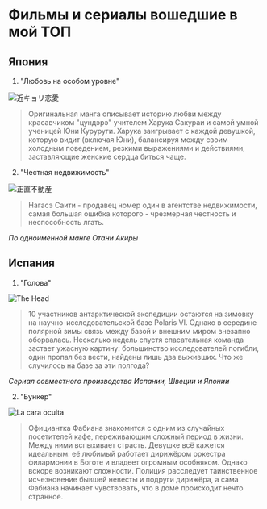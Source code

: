 # Фильмы и сериалы вошедшие в мой ТОП

## Япония

1. "Любовь на особом уровне"
   
![近キョリ恋愛](https://staticdr.rmr.rocks/uploads/pics/01/51/079.jpg)

> Оригинальная манга описывает историю любви между красавчиком "цундэрэ" учителем Харука Сакураи и самой умной ученицей Юни Куруруги. Харука заигрывает с каждой девушкой, которую видит (включая Юни), балансируя между своим холодным поведением, резкими выражениями и действиями, заставляющие женские сердца биться чаще.

2. "Честная недвижимость"

![正直不動産](https://staticdr.rmr.rocks/uploads/pics/05/40/457.jpg)

>Нагасэ Саити - продавец номер один в агентстве недвижимости, самая большая ошибка которого - чрезмерная честность и неспособность лгать. 

*По одноименной манге Отани Акиры*


## Испания

1. "Голова"

![The Head](https://staticdr.rmr.rocks/uploads/pics/04/40/671.jpg)

>10 участников антарктической экспедиции остаются на зимовку на научно-исследовательской базе Polaris VI. Однако в середине полярной зимы связь между базой и внешним миром внезапно оборвалась. Несколько недель спустя спасательная команда застает ужасную картину: большинство исследователей погибли, один пропал без вести, найдены лишь два выживших. Что же случилось на базе за эти полгода?

*Сериал совместного производства Испании, Швеции и Японии*

2. "Бункер"

![La cara oculta](https://avatars.mds.yandex.net/get-kinopoisk-image/1946459/d1f62a34-3f46-4ee2-bd0d-a69c3cf1f573/600x900)

>Официантка Фабиана знакомится с одним из случайных посетителей кафе, переживающим сложный период в жизни. Между ними вспыхивает страсть. Девушке всё кажется идеальным: её любимый работает дирижёром оркестра филармонии в Боготе и владеет огромным особняком. Однако вскоре возникают сложности. Полиция расследует таинственное исчезновение бывшей невесты и подруги дирижёра, а сама Фабиана начинает чувствовать, что в доме происходит нечто странное.